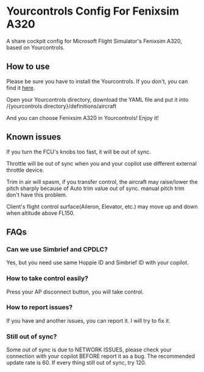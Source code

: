 # Yourcontrols Config For Fenixsim A320
A share cockpit config for Microsoft Flight Simulator's Fenixsim A320, based on Yourcontrols.


## How to use
Please be sure you have to install the Yourcontrols. If you don't, you can find it [here](https://github.com/Sequal32/yourcontrols).

Open your Yourcontrols directory, download the YAML file and put it into /{yourcontrols directory}/definitions/aircraft

And you can choose Fenixsim A320 in Yourcontrols! Enjoy it!
## Known issues
If you turn the FCU's knobs too fast, it will be out of sync.

Throttle will be out of sync when you and your copilot use different external throttle device.

Trim in air will spasm, if you transfer control, the aircraft may raise/lower the pitch sharply because of Auto trim value out of sync. manual pitch trim don't have this problem.

Client's flight control surface(Aileron, Elevator, etc.) may move up and down when altitude above FL150.
## FAQs
### Can we use Simbrief and CPDLC?
Yes, but you need use same Hoppie ID and Simbrief ID with your copilot.
### How to take control easily?
Press your AP disconnect button, you will take control.
### How to report issues?
If you have and another issues, you can report it. I will try to fix it.
### Still out of sync?
Some out of sync is due to NETWORK ISSUES, please check your connection with your copilot BEFORE report it as a bug.
The recommended update rate is 60. If every thing still out of sync, try 120.
